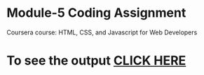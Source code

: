 
# Module-5 Coding Assignment

Coursera course: HTML, CSS, and Javascript for Web Developers

# To see the output [CLICK HERE](vinisha-singh.github.io/coursera-test/Assignments/Module5solution/index.html)
